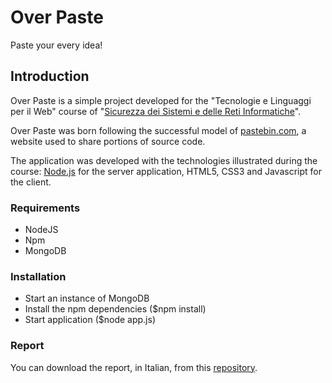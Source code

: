 # Over Paste
Paste your every idea!

## Introduction
Over Paste is a simple project developed for the "Tecnologie e Linguaggi per il Web" course of "[Sicurezza dei Sistemi e delle Reti Informatiche](http://www.cosp.unimi.it/offerta_didattica/F68.htm)".

Over Paste was born following the successful model of [pastebin.com](https://pastebin.com), a website used to share portions of source code.

The application was developed with the technologies illustrated during the course: [Node.js](https://nodejs.org/it/) for the server application, HTML5, CSS3 and Javascript for the client.  

### Requirements

- NodeJS
- Npm
- MongoDB

### Installation

- Start an instance of MongoDB
- Install the npm dependencies ($npm install)
- Start application ($node app.js)

### Report
You can download the report, in Italian, from this [repository](https://github.com/drego85/OverPaste/blob/master/report/relazione.pdf).
